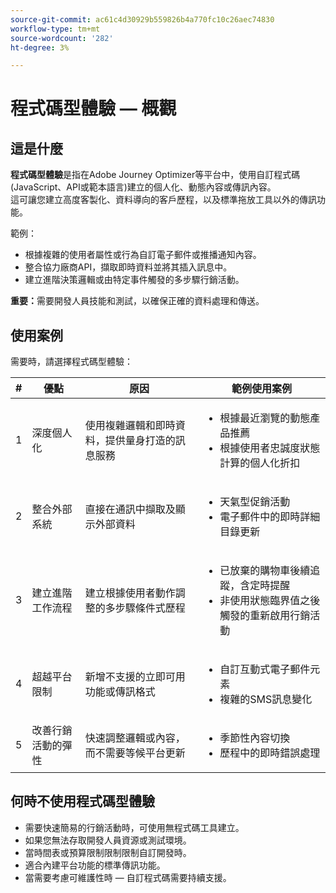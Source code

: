 ```yaml
---
source-git-commit: ac61c4d30929b559826b4a770fc10c26aec74830
workflow-type: tm+mt
source-wordcount: '282'
ht-degree: 3%

---
```

# 程式碼型體驗 — 概觀

## 這是什麼

**程式碼型體驗**&#x200B;是指在Adobe Journey Optimizer等平台中，使用自訂程式碼(JavaScript、API或範本語言)建立的個人化、動態內容或傳訊內容。\
這可讓您建立高度客製化、資料導向的客戶歷程，以及標準拖放工具以外的傳訊功能。

範例：

* 根據複雜的使用者屬性或行為自訂電子郵件或推播通知內容。
* 整合協力廠商API，擷取即時資料並將其插入訊息中。
* 建立進階決策邏輯或由特定事件觸發的多步驟行銷活動。

**重要：**&#x200B;需要開發人員技能和測試，以確保正確的資料處理和傳送。

## 使用案例

需要時，請選擇程式碼型體驗：

| # | 優點 | 原因 | 範例使用案例 |
|---|---------|-----|-------------------|
| 1 | 深度個人化 | 使用複雜邏輯和即時資料，提供量身打造的訊息服務 | <ul><li>根據最近瀏覽的動態產品推薦</li><li>根據使用者忠誠度狀態計算的個人化折扣</li></ul> |
| 2 | 整合外部系統 | 直接在通訊中擷取及顯示外部資料 | <ul><li>天氣型促銷活動</li><li>電子郵件中的即時詳細目錄更新</li></ul> |
| 3 | 建立進階工作流程 | 建立根據使用者動作調整的多步驟條件式歷程 | <ul><li>已放棄的購物車後續追蹤，含定時提醒</li><li>非使用狀態臨界值之後觸發的重新啟用行銷活動</li></ul> |
| 4 | 超越平台限制 | 新增不支援的立即可用功能或傳訊格式 | <ul><li>自訂互動式電子郵件元素</li><li>複雜的SMS訊息變化</li></ul> |
| 5 | 改善行銷活動的彈性 | 快速調整邏輯或內容，而不需要等候平台更新 | <ul><li>季節性內容切換</li><li>歷程中的即時錯誤處理</li></ul> |

## 何時不使用程式碼型體驗

* 需要快速簡易的行銷活動時，可使用無程式碼工具建立。
* 如果您無法存取開發人員資源或測試環境。
* 當時間表或預算限制限制限制自訂開發時。
* 適合內建平台功能的標準傳訊功能。
* 當需要考慮可維護性時 — 自訂程式碼需要持續支援。
